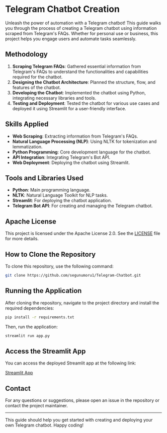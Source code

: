 # Telegram Chatbot Creation

Unleash the power of automation with a Telegram chatbot! This guide walks you through the process of creating a Telegram chatbot using information scraped from Telegram's FAQs. Whether for personal use or business, this project helps you engage users and automate tasks seamlessly.

## Methodology

1. **Scraping Telegram FAQs**: Gathered essential information from Telegram's FAQs to understand the functionalities and capabilities required for the chatbot.
2. **Designing the Chatbot Architecture**: Planned the structure, flow, and features of the chatbot.
3. **Developing the Chatbot**: Implemented the chatbot using Python, integrating necessary libraries and tools.
4. **Testing and Deployment**: Tested the chatbot for various use cases and deployed it using Streamlit for a user-friendly interface.

## Skills Applied

- **Web Scraping**: Extracting information from Telegram's FAQs.
- **Natural Language Processing (NLP)**: Using NLTK for tokenization and lemmatization.
- **Python Programming**: Core development language for the chatbot.
- **API Integration**: Integrating Telegram's Bot API.
- **Web Deployment**: Deploying the chatbot using Streamlit.

## Tools and Libraries Used

- **Python**: Main programming language.
- **NLTK**: Natural Language Toolkit for NLP tasks.
- **Streamlit**: For deploying the chatbot application.
- **Telegram Bot API**: For creating and managing the Telegram chatbot.

## Apache License

This project is licensed under the Apache License 2.0. See the [LICENSE](LICENSE) file for more details.

## How to Clone the Repository

To clone this repository, use the following command:

```bash
git clone https://github.com/segunumoru1/Telegram-Chatbot.git
```

## Running the Application

After cloning the repository, navigate to the project directory and install the required dependencies:

```bash
pip install -r requirements.txt
```

Then, run the application:

```bash
streamlit run app.py
```

## Access the Streamlit App

You can access the deployed Streamlit app at the following link:

[Streamlit App](https://segunumoru1-telegram-chatbot-app-hydw14.streamlit.app/)

## Contact

For any questions or suggestions, please open an issue in the repository or contact the project maintainer.

---

This guide should help you get started with creating and deploying your own Telegram chatbot. Happy coding!
